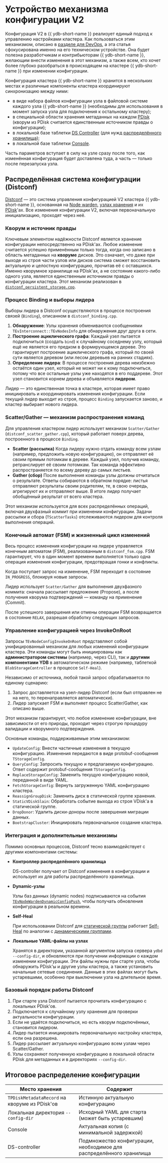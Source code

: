 # Устройство механизма конфигурации V2

Конфигурация V2 в {{ ydb-short-name }} реализует единый подход к управлению настройками кластера. Как пользоваться этим механизмом, описано в [разделе для DevOps](../devops/configuration-management/configuration-v2/config-overview.md), а эта статья сфокусирована именно на его техническом устройстве. Она будет полезна разработчикам и контрибьюторам {{ ydb-short-name }}, желающим внести изменения в этот механизм, а также всем, кто хочет более глубоко разобраться в происходящем на кластере {{ ydb-short-name }} при изменении конфигурации.

Конфигурация кластера {{ ydb-short-name }} хранится в нескольких местах и различные компоненты кластера координируют синхронизацию между ними:

- в виде набора файлов конфигурации узла в файловой системе каждого узла {{ ydb-short-name }} (необходимы для использования в момент запуска узла для подключения к остальному кластеру);
- в специальной области хранения метаданных на каждом [PDisk](../concepts/glossary.md#pdisk) (кворум из PDisk считается единственным источником правды о конфигурации);
- в локальной базе таблетки [DS Controller](../concepts/glossary.md#ds-controller) (для нужд [распределённого хранилища](../concepts/glossary.md#distributed-storage));
- в локальной базе таблетки [Console](../concepts/glossary.md#console).

Часть параметров вступает в силу на узле сразу после того, как изменённая конфигурация будет доставлена туда, а часть — только после перезапуска узла.

## Распределённая система конфигурации (Distconf)

[Distconf](../concepts/glossary.md#distributed-configuration) — это система управления конфигурацией V2 кластера {{ ydb-short-name }}, основанная на [Node warden](../concepts/glossary.md#node-warden), [узлах хранения](../concepts/glossary.md#storage-node) и их [PDisk](../concepts/glossary.md#pdisk)'ах. Все изменения конфигурации V2, включая первоначальную инициализацию, проходят через неё.

### Кворум и источник правды

Ключевым элементом надёжности Distconf является хранение конфигурации непосредственно на PDisk'ах. Любое изменение считается успешно применённым только тогда, когда оно записано в область метаданных на **кворуме** дисков. Это означает, что даже при выходе из строя части узлов или дисков система сможет восстановить актуальную и целостную конфигурацию, прочитав её с оставшихся. Именно кворумное хранилище на PDisk'ах, а не состояние какого-либо одного узла, является единственным источником правды о конфигурации кластера. Этот механизм реализован в [`distconf_persistent_storage.cpp`](https://github.com/ydb-platform/ydb/blob/main/ydb/core/blobstorage/nodewarden/distconf_persistent_storage.cpp).

### Процесс Binding и выборы лидера

Выборы лидера в Distconf осуществляются в процессе построения связей (`Binding`), описанном в `distconf_binding.cpp`.

1.  **Обнаружение**: Узлы хранения обмениваются сообщениями `TEvInterconnect::TEvNodesInfo` для обнаружения друг друга в сети.
2.  **Построение ациклического графа**: Каждый узел пытается подключиться (создать `bind`) к случайному соседнему узлу, который ещё не является его предком в формирующемся дереве. Это гарантирует построение ациклического графа, который по своей сути является деревом (или лесом деревьев на ранних стадиях).
3.  **Определение лидера**: В процессе построения дерева неизбежно остаётся один узел, который не может ни к кому подключиться, потому что все остальные узлы уже находятся в его поддереве. Этот узел становится корнем дерева и объявляется **лидером**.

Лидер — это единственная точка в кластере, которая имеет право инициировать и координировать изменения конфигурации. Если текущий лидер выходит из строя, процесс `Binding` запускается заново, и кластер выбирает нового лидера.

### Scatter/Gather — механизм распространения команд

Для управления кластером лидер использует механизм `Scatter/Gather` (`distconf_scatter_gather.cpp`), который работает поверх дерева, построенного в процессе `Binding`.

- **Scatter (рассылка)**
  Когда лидеру нужно отдать команду всем узлам (например, предложить новую конфигурацию), он отправляет её своим прямым потомкам в дереве. Каждый узел, получив команду, ретранслирует её своим потомкам. Так команда эффективно распространяется по всему дереву до самых листьев.
- **Gather (сбор)**
  После выполнения команды узлы должны отчитаться о результате. Ответы собираются в обратном порядке: листья отправляют результаты своим родителям, те, в свою очередь, агрегируют их и отправляют выше. В итоге лидер получает обобщённый результат от всего кластера.

Этот механизм используется для всех распределённых операций, включая двухфазный коммит при изменении конфигурации. Задачи рассылки и сбора (`TScatterTasks`) отслеживаются лидером для контроля выполнения операций.

### Конечный автомат (FSM) и жизненный цикл изменений

Весь процесс изменения конфигурации на лидере управляется конечным автоматом (FSM), реализованным в `distconf_fsm.cpp`. FSM гарантирует, что в один момент времени выполняется только одна операция изменения конфигурации, предотвращая гонки и конфликты.

Когда поступает запрос на изменение, FSM переходит в состояние `IN_PROGRESS`, блокируя новые запросы.

Лидер использует `Scatter/Gather` для выполнения двухфазного коммита: сначала рассылает предложение (Propose), а после получения кворума подтверждений — команду на применение (Commit).

После успешного завершения или отмены операции FSM возвращается в состояние `RELAX`, разрешая обработку следующих запросов.

### Управление конфигурацией через InvokeOnRoot

Запросы `TEvNodeConfigInvokeOnRoot` представляют собой унифицированный механизм для любых изменений конфигурации кластера. Эти команды могут быть инициированы как **администратором системы** (например, через CLI), так и **другими компонентами YDB** в автоматическом режиме (например, таблеткой `BlobStorageController` в процессе `Self-Heal`).

Независимо от источника, любой такой запрос обрабатывается по единому сценарию:
1. Запрос доставляется на узел-лидер Distconf (если был отправлен не на него, то перенаправляется автоматически).
2. Лидер запускает FSM и выполняет процесс Scatter/Gather, как описано выше.

Этот механизм гарантирует, что любое изменение конфигурации, вне зависимости от его природы, проходит через строгую процедуру валидации и кворумного подтверждения.

Основные команды, поддерживаемые этим механизмом:

- `UpdateConfig`: Внести частичные изменения в текущую конфигурацию. Изменения передаются в виде protobuf-сообщения `TStorageConfig`.
- `QueryConfig`: Запросить текущую и предлагаемую конфигурацию. Ответ содержит protobuf-сообщения `TStorageConfig`.
- `ReplaceStorageConfig`: Заменить текущую конфигурацию новой, переданной в виде YAML.
- `FetchStorageConfig`: Вернуть загруженную YAML конфигурацию кластера.
- `ReassignGroupDisk`: Заменить диск в статической группе хранения.
- `StaticVDiskSlain`: Обработать событие выхода из строя VDisk'а в статической группе.
- `DropDonor`: Удалить диски-доноры после завершения миграции данных.
- `BootstrapCluster`: Инициировать первоначальное создание кластера.

### Интеграция и дополнительные механизмы

Помимо основных процессов, Distconf тесно взаимодействует с другими компонентами системы:

- **Контроллер распределённого хранилища**

  DS-controller получает от Distconf изменения в конфигурации и использует их для работы распределённого хранилища.
- **Dynamic-узлы**

  Узлы баз данных (dynamic nodes) подписываются на события [`TEvNodeWardenDynamicConfigPush`](https://github.com/ydb-platform/ydb/blob/main/ydb/core/blobstorage/nodewarden/node_warden_events.h#L75), чтобы получать обновления конфигурации в реальном времени.
- **Self-Heal**

  При использовании Distconf для [статической группы](../concepts/glossary.md#static-group) работает [Self-Heal](../maintenance/manual/selfheal.md) по аналогии с [динамическими группами](../concepts/glossary.md#dynamic-group).

- **Локальные YAML-файлы на узлах**

  Хранятся в директории, указанной аргументом запуска сервера `ydbd --config-dir`, и обновляются при получении информации о каждом изменении конфигурации. Эти файлы нужны при старте узла, чтобы обнаружить PDisk'ы и другие узлы кластера, а также установить начальные сетевые соединения. Данные в этих файлах могут быть устаревшими, особенно при выключении узла на длительное время.

### Базовый порядок работы Distconf

1. При старте узла Distconf пытается прочитать конфигурацию с локальных PDisk'ов.
2. Подключается к случайному узлу хранения для проверки актуальности конфигурации.
3. Если не удаётся подключиться, но есть кворум подключённых, становится лидером.
4. Лидер пытается инициировать первоначальную настройку кластера, если она разрешена.
5. Лидер рассылает актуальную конфигурацию всем узлам через Scatter/Gather.
6. Узлы сохраняют полученную конфигурацию в локальной области PDisk для метаданных и в директориях `--config-dir`.

## Итоговое распределение конфигурации

| Место хранения                                | Содержит                                                              |
|-----------------------------------------------|-----------------------------------------------------------------------|
| `TPDiskMetadataRecord` на кворуме из PDisk'ов | Истинную актуальную конфигурацию                                      |
| Локальная директория `--config-dir`           | Исходный YAML для старта (может быть устаревшим)                      |
| Console                                       | Актуальная копия (с минимальной задержкой)                            |
| DS-controller                                 | Подмножество конфигурации, необходимое для распределённого хранилища  |